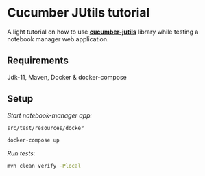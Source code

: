 # Cucumber JUtils tutorial


A light tutorial on how to use [**cucumber-jutils**](https://github.com/fslev/cucumber-jutils) library  while testing a notebook manager web application.  

## Requirements
Jdk-11, Maven, Docker & docker-compose 

## Setup
_Start notebook-manager app:_
```bash
src/test/resources/docker

docker-compose up
```

_Run tests:_
```bash
mvn clean verify -Plocal
```